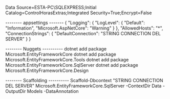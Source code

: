 ﻿

Data Source=ESTA-PC\SQLEXPRESS;Initial Catalog=ControlHorasExtras;Integrated Security=True;Encrypt=False

-------- appsettings -------
{
  "Logging": {
    "LogLevel": {
      "Default": "Information",
      "Microsoft.AspNetCore": "Warning"
    }
  },
  "AllowedHosts": "*",
  "ConnectionStrings": {
    "DefaultConnection": "STRING CONNECTION DEL SERVER"
  }
}

-------- Nuggets ----------
dotnet add package Microsoft.EntityFrameworkCore
dotnet add package Microsoft.EntityFrameworkCore.Tools
dotnet add package Microsoft.EntityFrameworkCore.SqlServer
dotnet add package Microsoft.EntityFrameworkCore.Design

-------- Scaffolding ----------
Scaffold-Dbcontext "STRING CONNECTION DEL SERVER" Microsoft.EntityFrameworkCore.SqlServer -ContextDir Data -OutputDir Models -DataAnnotation